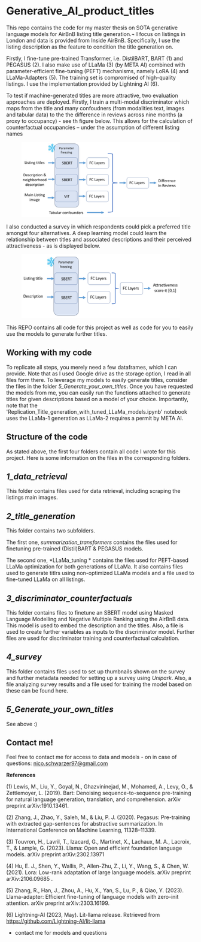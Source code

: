 # Generative_AI_product_titles

This repo contains the code for my master thesis on SOTA generative language models for AirBnB listing title generation.¬ I focus on listings in London and data is provided from Inside AirBnB.
Specifically, I use the listing description as the feature to condition the title generation on.

Firstly, I fine-tune pre-trained Transformer, i.e. DistilBART, BART (1) and PEGASUS (2). I also make use of LLaMa (3) (by META AI) combined with parameter-efficient fine-tuning (PEFT) mechanisms, namely LoRA (4) and LLaMa-Adapters (5). The training set is compromised of high-quality listings. I use the implementation provided by Lightning AI (6).

To test if machine-generated titles are more attractive, two evaluation approaches are deployed. Firstly, I train a multi-modal discriminator which maps from the title and many confoudners (from modalities text, images and tabular data) to the the difference in reviews across nine months (a proxy to occupancy) - see th figure below. This allows for the calculation of counterfactual occupancies – under the assumption of different listing names

<p align="center">
<img src="https://github.com/NicoSchwarzer/Generative_AI_product_titles/blob/main/3_discriminator_counterfactuals/mm_design.PNG" width="425" height="200">
</p>


I also conducted a survey in which respondents could pick a preferred title amongst four alternatives. A deep learning model could learn the relationship between titles and associated descriptions and their perceived attractiveness - as is displayed below.

<p align="center">
<img src="https://github.com/NicoSchwarzer/Generative_AI_product_titles/blob/main/4_survey/discriminator_2.PNG" width="425" height="170">
</p>


This REPO contains all code for this project as well as code for you to easily use the models to generate further titles.

## Working with my code

To replicate all steps, you merely need a few dataframes, which I can provide. Note that as I used Google drive as the storage option, I read in all files form there. 
To leverage my models to easily generate titles, consider the files in the folder *5_Generate_your_own_titles*. Once you have requested the models from me, you can easily run the functions attached to generate titles for given descriptions based on a model of your choice. Importantly, note that the 'Replication_Title_generation_with_tuned_LLaMa_models.ipynb' notebook uses the LLaMa-1 generation as LLaMa-2 requires a permit by META AI.


## Structure of the code 

As stated above, the first four folders contain all code I wrote for this project. Here is some information on the files in the corresponding folders.

## *1_data_retrieval*
This folder contains files used for data retrieval, including scraping the listings main images. 

## *2_title_generation*
This folder contains two subfolders. 

The first one, *summarization_transformers* contains the files used for finetuning pre-trained (Distil)BART & PEGASUS models.

The second one, *LLaMa_tuning * contains the files used for PEFT-based LLaMa optimization for both generations of LLaMa. It also contains files used to generate titlrs using non-optimized LLaMa models and a file used to fine-tuned LLaMa on all listings.

## *3_discriminator_counterfactuals*
This folder contains files to finetune an SBERT model using Masked Language Modelling and Negative Multiple Ranking using the AirBnB data. This model is used to embed the description and the titles.
Also, a file is used to create further variables as inputs to the discriminator model. 
Further files are used for discriminator training and counterfactual calculation.

## *4_survey*
This folder contains files used to set up thumbnails shown on the survey and further metadata needed for setting up a survey using *Unipark*. Also, a file analyzing survey results and a file used for training the model based on these can be found here.

## *5_Generate_your_own_titles*
See above :)

## Contact me!
Feel free to contact me for access to data and models - on in case of questions: nico.schwarzer97@gmail.com

**References**

(1) Lewis, M., Liu, Y., Goyal, N., Ghazvininejad, M., Mohamed, A., Levy, O., & Zettlemoyer, L. (2019). Bart: Denoising sequence-to-sequence pre-training for natural language generation, translation, and comprehension. arXiv preprint arXiv:1910.13461.

(2) Zhang, J., Zhao, Y., Saleh, M., & Liu, P. J. (2020). Pegasus: Pre-training with extracted gap-sentences for abstractive summarization. In International Conference on Machine Learning, 11328–11339.

(3) Touvron, H., Lavril, T., Izacard, G., Martinet, X., Lachaux, M. A., Lacroix, T., & Lample, G. (2023). Llama: Open and efficient foundation language models. arXiv preprint arXiv:2302.13971 

(4) Hu, E. J., Shen, Y., Wallis, P., Allen-Zhu, Z., Li, Y., Wang, S., & Chen, W. (2021). Lora: Low-rank adaptation of large language models. arXiv preprint arXiv:2106.09685 .

(5) Zhang, R., Han, J., Zhou, A., Hu, X., Yan, S., Lu, P., & Qiao, Y. (2023). Llama-adapter: Efficient fine-tuning of language models with zero-init attention. arXiv preprint arXiv:2303.16199.

(6) Lightning-AI (2023, May). Lit-llama release. Retrieved from https://github.com/Lightning-AI/lit-llama




- contact me for models and questions

